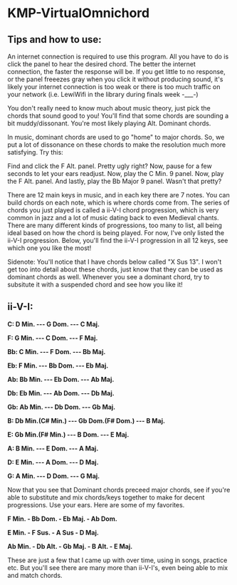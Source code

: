 # KMP-VirtualOmnichord

## Tips and how to use: 

An internet connection is required to use this program. All you have to do is click the panel to hear the desired chord. The better the internet connection, the faster the response will be. If you get little to no response, or the panel freeezes gray when you click it without producing sound, it's likely your internet connection is too weak or there is too much traffic on your network (i.e. LewiWifi in the library during finals week -___-) 

You don't really need to know much about music theory, just pick the chords that sound good to you! You'll find that some chords are sounding a bit muddy/dissonant. You're most likely playing Alt. Dominant chords. 

In music, dominant chords are used to go "home" to major chords. So, we put a lot of dissonance on these chords to make the resolution much more satisfying. Try this: 


Find and click the F Alt. panel. Pretty ugly right? Now, pause for a few seconds to let your ears readjust. Now, play the C Min. 9 panel. Now, play the F Alt. panel. And lastly, play the Bb Major 9 panel. Wasn't that pretty? 


There are 12 main keys in music, and in each key there are 7 notes. You can build chords on each note, which is where chords come from. The series of chords you just played is called a ii-V-I chord progression, which is very common in jazz and a lot of music dating back to even Medieval chants. There are many different kinds of progressions, too many to list, all being ideal based on how the chord is being played. For now, I've only listed the ii-V-I progression. Below, you'll find the ii-V-I progression in all 12 keys, see which one you like the most! 


Sidenote: You'll notice that I have chords below called "X Sus 13". I won't get too into detail about these chords, just know that they can be used as dominant chords as well. Whenever you see a dominant chord, try to subsitute it with a suspended chord and see how you like it!



## ii-V-I: 


**C: D Min. --- G Dom. --- C Maj.**


**F: G Min. --- C Dom. --- F Maj.** 


**Bb: C Min. --- F Dom. --- Bb Maj.** 


**Eb: F Min. --- Bb Dom. --- Eb Maj.** 


**Ab: Bb Min. --- Eb Dom. --- Ab Maj.** 


**Db: Eb Min. --- Ab Dom. --- Db Maj.** 


**Gb: Ab Min. --- Db Dom. --- Gb Maj.**


**B: Db Min.(C# Min.) --- Gb Dom.(F# Dom.) --- B Maj.** 


**E: Gb Min.(F# Min.) --- B Dom. --- E Maj.** 


**A: B Min. --- E Dom. --- A Maj.** 


**D: E Min. --- A Dom. --- D Maj.** 


**G: A Min. --- D Dom. --- G Maj.** 



Now that you see that Dominant chords preceed major chords, see if you're able to substitute and mix chords/keys together to make for decent progressions. Use your ears. Here are some of my favorites. 


**F Min. - Bb Dom. - Eb Maj. - Ab Dom.** 


**E Min. - F Sus. - A Sus - D Maj.** 


**Ab Min. - Db Alt. - Gb Maj. - B Alt. - E Maj.** 


These are just a few that I came up with over time, using in songs, practice etc. But you'll see there are many more than ii-V-I's, even being able to mix and match chords. 
